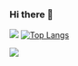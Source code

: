 ### Hi there 👋

<!--
**ouseqqam/ouseqqam** is a ✨ _special_ ✨ repository because its `README.md` (this file) appears on your GitHub profile.

Here are some ideas to get you started:
- 🔭 I’m currently working on ...
- 🌱 I’m currently learning ...
- 👯 I’m looking to collaborate on ...
- 🤔 I’m looking for help with ...
- 💬 Ask me about ...
- 📫 How to reach me: ...
- 😄 Pronouns: ...
- ⚡ Fun fact: ...
-->



<img src="https://1337-readme.vercel.app/api/profile?cursus=42&login=ouseqqam" />        [![Top Langs](https://github-readme-stats.vercel.app/api/top-langs/?username=ouseqqam)](https://github.com/anuraghazra/github-readme-stats)

<img src="https://github-readme-stats.vercel.app/api?username=ouseqqam" />                                  




